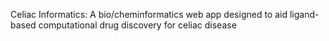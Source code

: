 Celiac Informatics: A bio/cheminformatics web app designed to aid ligand-based computational drug discovery for celiac disease
